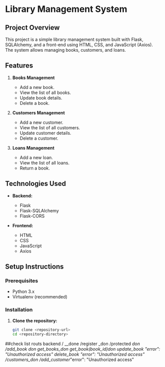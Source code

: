 # Library Management System

## Project Overview

This project is a simple library management system built with Flask, SQLAlchemy, and a front-end using HTML, CSS, and JavaScript (Axios). The system allows managing books, customers, and loans.

## Features

1. **Books Management**
   - Add a new book.
   - View the list of all books.
   - Update book details.
   - Delete a book.

2. **Customers Management**
   - Add a new customer.
   - View the list of all customers.
   - Update customer details.
   - Delete a customer.

3. **Loans Management**
   - Add a new loan.
   - View the list of all loans.
   - Return a book.

## Technologies Used

- **Backend:**
  - Flask
  - Flask-SQLAlchemy
  - Flask-CORS

- **Frontend:**
  - HTML
  - CSS
  - JavaScript
  - Axios

## Setup Instructions

### Prerequisites

- Python 3.x
- Virtualenv (recommended)

### Installation

1. **Clone the repository:**
   ```bash
   git clone <repository-url>
   cd <repository-directory>

##check list routs backend
/ __done
/register _don
/protected _don
/add_book _don
get_books_don
get_book(book_id)_don
update_book_ "error": "Unauthorized access"
delete_book_ "error": "Unauthorized access"
/customers_don
/add_customer_"error": "Unauthorized access"